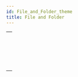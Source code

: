 ```yaml
---
id: File_and_Folder_theme
title: File and Folder
---
```



||
|---|
|[<!-- INCLUDE #_command_.File.Syntax -->](../../commands/file.md)<br/>|
|[<!-- INCLUDE #_command_.Folder.Syntax -->](../../commands/folder.md)<br/>|
|[<!-- INCLUDE #_command_.ZIP Create archive.Syntax -->](../../commands/zip-create-archive.md)<br/>|
|[<!-- INCLUDE #_command_.ZIP Read archive.Syntax -->](../../commands/zip-read-archive.md)<br/>|

